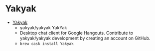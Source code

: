 # Yakyak
- [Yakyak](https://github.com/yakyak/yakyak)
  -  yakyak/yakyak YakYak
  - Desktop chat client for Google Hangouts. Contribute to yakyak/yakyak development by creating an account on GitHub.
  - `brew cask install Yakyak`
